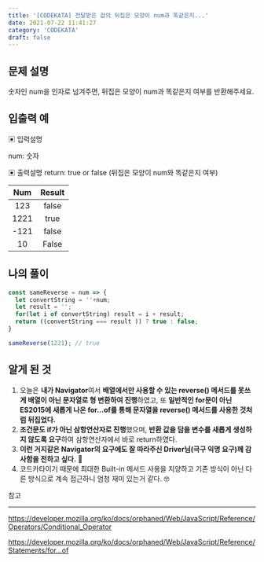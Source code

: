 ```yaml
---
title: '[CODEKATA] 전달받은 값의 뒤집은 모양이 num과 똑같은지...'
date: 2021-07-22 11:41:27
category: 'CODEKATA'
draft: false
---
```

## 문제 설명

숫자인 num을 인자로 넘겨주면, 뒤집은 모양이 num과 똑같은지 여부를 반환해주세요.

## 입출력 예

▣ 입력설명

num: 숫자 

▣ 출력설명
return: true or false (뒤집은 모양이 num와 똑같은지 여부)

| Num  | Result |
| :--: | :----: |
| 123  | false  |
| 1221 |  true  |
| -121 | false  |
|  10  | False  |

## 나의 풀이

```javascript
const sameReverse = num => {
  let convertString = ''+num;
  let result = '';
  for(let i of convertString) result = i + result;
  return ((convertString === result )) ? true : false;
}

sameReverse(1221); // true
```

## 알게 된 것

1. 오늘은 **내가 Navigator**여서 **배열에서만 사용할 수 있는 reverse() 메서드를 못쓰게 배열이 아닌 문자열로 형 변환하여 진행**하였고, 또 **일반적인 for문이 아닌 ES2015에 새롭게 나온 for...of를 통해 문자열을 reverse() 메서드를 사용한 것처럼 뒤집었다.**
2. **조건문도 if가 아닌 삼항연산자로 진행**했으며, **반환 값을 담을 변수를 새롭게 생성하지 않도록 요구**하여 삼항연산자에서 바로 return하였다.
3. **이런 거지같은 Navigator의 요구에도 잘 따라주신 Driver님(극구 익명 요구)께 감사함을 전하고 싶다.** 🤝
4. 코드카타이기 때문에 최대한 Built-in 메서드 사용을 지양하고 기존 방식이 아닌 다른 방식으로 계속 접근하니 엄청 재미 있는거 같다. 🤓



참고

---

https://developer.mozilla.org/ko/docs/orphaned/Web/JavaScript/Reference/Operators/Conditional_Operator

https://developer.mozilla.org/ko/docs/orphaned/Web/JavaScript/Reference/Statements/for...of